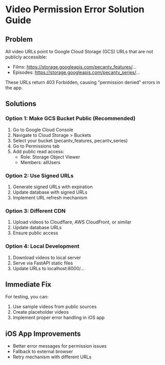 # Video Permission Error Solution Guide

## Problem
All video URLs point to Google Cloud Storage (GCS) URLs that are not publicly accessible:
- Films: https://storage.googleapis.com/pecantv_features/...
- Episodes: https://storage.googleapis.com/pecantv_series/...

These URLs return 403 Forbidden, causing "permission denied" errors in the app.

## Solutions

### Option 1: Make GCS Bucket Public (Recommended)
1. Go to Google Cloud Console
2. Navigate to Cloud Storage > Buckets
3. Select your bucket (pecantv_features, pecantv_series)
4. Go to Permissions tab
5. Add public read access:
   - Role: Storage Object Viewer
   - Members: allUsers

### Option 2: Use Signed URLs
1. Generate signed URLs with expiration
2. Update database with signed URLs
3. Implement URL refresh mechanism

### Option 3: Different CDN
1. Upload videos to Cloudflare, AWS CloudFront, or similar
2. Update database URLs
3. Ensure public access

### Option 4: Local Development
1. Download videos to local server
2. Serve via FastAPI static files
3. Update URLs to localhost:8000/...

## Immediate Fix
For testing, you can:
1. Use sample videos from public sources
2. Create placeholder videos
3. Implement proper error handling in iOS app

## iOS App Improvements
- Better error messages for permission issues
- Fallback to external browser
- Retry mechanism with different URLs
